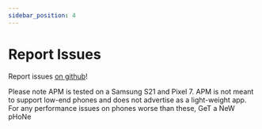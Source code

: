 ```yaml
---
sidebar_position: 4
---
```


# Report Issues

Report issues [on github](https://github.com/lovegaoshi/azusa-player-mobile/issues/new)!

Please note APM is tested on a Samsung S21 and Pixel 7. APM is not meant to support low-end phones and does not advertise as a light-weight app. For any performance issues on phones worse than these, GeT a NeW pHoNe
